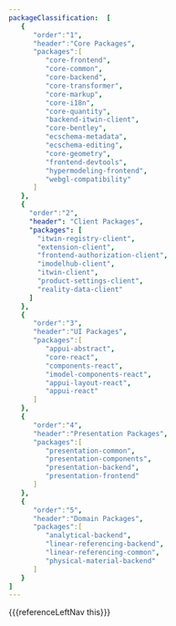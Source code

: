 ```yaml
---
packageClassification:  [
   {
      "order":"1",
      "header":"Core Packages",
      "packages":[
         "core-frontend",
         "core-common",
         "core-backend",
         "core-transformer",
         "core-markup",
         "core-i18n",
         "core-quantity",
         "backend-itwin-client",
         "core-bentley",
         "ecschema-metadata",
         "ecschema-editing",
         "core-geometry",
         "frontend-devtools",
         "hypermodeling-frontend",
         "webgl-compatibility"
      ]
   },
   {
     "order":"2",
     "header": "Client Packages",
     "packages": [
       "itwin-registry-client",
       "extension-client",
       "frontend-authorization-client",
       "imodelhub-client",
       "itwin-client",
       "product-settings-client",
       "reality-data-client"
     ]
   },
   {
      "order":"3",
      "header":"UI Packages",
      "packages":[
         "appui-abstract",
         "core-react",
         "components-react",
         "imodel-components-react",
         "appui-layout-react",
         "appui-react"
      ]
   },
   {
      "order":"4",
      "header":"Presentation Packages",
      "packages":[
         "presentation-common",
         "presentation-components",
         "presentation-backend",
         "presentation-frontend"
      ]
   },
   {
      "order":"5",
      "header":"Domain Packages",
      "packages":[
         "analytical-backend",
         "linear-referencing-backend",
         "linear-referencing-common",
         "physical-material-backend"
      ]
   }
]
---
```


<div>
    {{{referenceLeftNav this}}}
</div>
